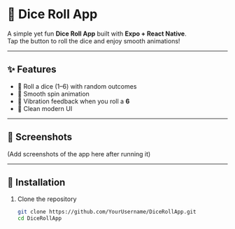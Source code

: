 # 🎲 Dice Roll App  

A simple yet fun **Dice Roll App** built with **Expo + React Native**.  
Tap the button to roll the dice and enjoy smooth animations!  

---

## ✨ Features
- 🎲 Roll a dice (1–6) with random outcomes  
- 🔄 Smooth spin animation  
- 📳 Vibration feedback when you roll a **6**  
- 🎨 Clean modern UI  

---

## 📸 Screenshots  
(Add screenshots of the app here after running it)  

---

## 🚀 Installation  

1. Clone the repository  
   ```bash
   git clone https://github.com/YourUsername/DiceRollApp.git
   cd DiceRollApp
